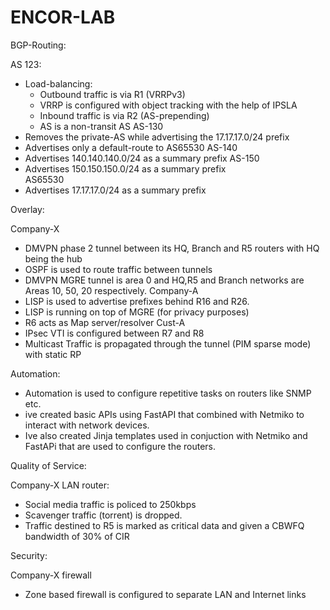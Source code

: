 # ENCOR-LAB

BGP-Routing:

AS 123:
- Load-balancing:
  - Outbound traffic is via R1 (VRRPv3)
  - VRRP is configured with object tracking with the help
    of IPSLA
  - Inbound traffic is via R2 (AS-prepending)
  - AS is a non-transit AS
AS-130
 - Removes the private-AS while advertising the 17.17.17.0/24 prefix
 - Advertises only a default-route to AS65530
AS-140
  - Advertises 140.140.140.0/24 as a summary prefix
AS-150
  - Advertises 150.150.150.0/24 as a summary prefix  
AS65530
  - Advertises 17.17.17.0/24 as a summary prefix


Overlay:

Company-X
- DMVPN phase 2 tunnel between its HQ, Branch and R5 routers with HQ being the hub
- OSPF is used to route traffic between tunnels
- DMVPN MGRE tunnel is area 0 and HQ,R5 and Branch networks are Areas 10, 50, 20 respectively.
Company-A
- LISP is used to advertise prefixes behind R16 and R26.
- LISP is running on top of MGRE (for privacy purposes)
- R6 acts as Map server/resolver
Cust-A
- IPsec VTI is configured between R7 and R8
- Multicast Traffic is propagated through the tunnel (PIM sparse mode) with static RP


Automation:

- Automation is used to configure repetitive tasks on routers like SNMP etc.
- ive created basic APIs using FastAPI that combined with Netmiko to interact with network devices.
- Ive also created Jinja templates used in conjuction with Netmiko and FastAPi that are used to configure the routers.


Quality of Service:

Company-X LAN router:
  - Social media traffic is policed to 250kbps
  - Scavenger traffic (torrent) is dropped.
  - Traffic destined to R5 is marked as critical data and given a CBWFQ bandwidth of 30% of CIR

Security:

Company-X firewall
  - Zone based firewall is configured to separate LAN and Internet links